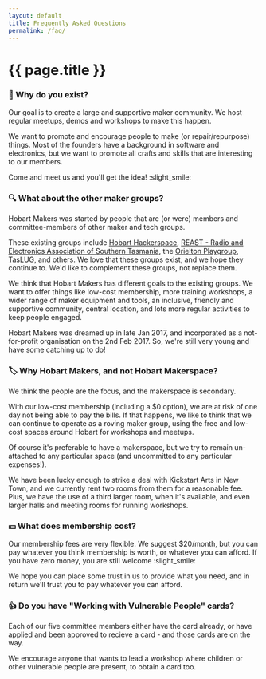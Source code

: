 ```yaml
---
layout: default
title: Frequently Asked Questions
permalink: /faq/
---
```


# {{ page.title }}


### :thought_balloon: Why do you exist?

Our goal is to create a large and supportive maker community. We host regular meetups, demos and workshops to make this happen.

We want to promote and encourage people to make (or repair/repurpose) things. Most of the founders have a background in software and electronics, but we want to promote all crafts and skills that are interesting to our members.

Come and meet us and you'll get the idea! :slight_smile:

### :mag: What about the other maker groups?

Hobart Makers was started by people that are (or were) members and committee-members of other maker and tech groups.

These existing groups include [Hobart Hackerspace](http://www.hobarthackerspace.org.au), [REAST - Radio and Electronics Association of Southern Tasmania](https://www.reast.asn.au/), the [Orielton Playgroup](https://www.facebook.com/Orielton-Play-Group-1568426043486728/), [TasLUG](https://taslug.org.au), and others. We love that these groups exist, and we hope they continue to. We'd like to complement these groups, not replace them.

We think that Hobart Makers has different goals to the existing groups. We want to offer things like low-cost membership, more training workshops, a wider range of maker equipment and tools, an inclusive, friendly and supportive community, central location, and lots more regular activities to keep people engaged.

Hobart Makers was dreamed up in late Jan 2017, and incorporated as a not-for-profit organisation on the 2nd Feb 2017. So, we're still very young and have some catching up to do!

### :label: Why Hobart Makers, and not Hobart Makerspace?

We think the people are the focus, and the makerspace is secondary.

With our low-cost membership (including a $0 option), we are at risk of one day not being able to pay the bills. If that happens, we like to think that we can continue to operate as a roving maker group, using the free and low-cost spaces around Hobart for workshops and meetups.

Of course it's preferable to have a makerspace, but we try to remain un-attached to any particular space (and uncommitted to any particular expenses!).

We have been lucky enough to strike a deal with Kickstart Arts in New Town, and we currently rent two rooms from them for a reasonable fee. Plus, we have the use of a third larger room, when it's available, and even larger halls and meeting rooms for running workshops.

### :dollar: What does membership cost?

Our membership fees are very flexible. We suggest $20/month, but you can pay whatever you think membership is worth, or whatever you can afford. If you have zero money, you are still welcome :slight_smile:

We hope you can place some trust in us to provide what you need, and in return we'll trust you to pay whatever you can afford.

### :thumbsup: Do you have "Working with Vulnerable People" cards?

Each of our five committee members either have the card already, or have applied and been approved to recieve a card - and those cards are on the way.

We encourage anyone that wants to lead a workshop where children or other vulnerable people are present, to obtain a card too.

